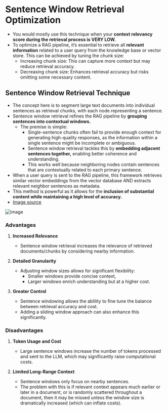 # Sentence Window Retrieval Optimization
* You would mostly use this technique when your **context relevancy score during the retrieval process is VERY LOW.**
* To optimize a RAG pipeline, it’s essential to retrieve all **relevant information** related to a user query from the knowledge base or vector store. This can be achieved by tuning the chunk size:
  * Increasing chunk size: This can capture more context but may reduce retrieval accuracy.
  * Decreasing chunk size: Enhances retrieval accuracy but risks omitting some necessary content.


## Sentence Window Retrieval Technique
* The concept here is to segment large text documents into individual sentences as retrieval chunks, with each node representing a sentence.
* Sentence window retrieval refines the RAG pipeline by **grouping sentences into contextual windows.**
  * The premise is simple:
      * Single-sentence chunks often fail to provide enough context for generating high-quality responses, as the information within a single sentence might be incomplete or ambiguous.
      * Sentence window retrieval tackles this by **embedding adjacent sentences together,** enabling better coherence and understanding.
      * This works well because neighboring nodes contain sentences that are contextually related to each primary sentence.
* When a user query is sent to the RAG pipeline, this framework retrieves similar vector embeddings from the vector database AND extracts relevant neighbor sentences as metadata.
* This method is powerful as it allows for the **inclusion of substantial content while maintaining a high level of accuracy.**
* [Image source](https://medium.com/@p.saha/optimizing-rag-pipelines-sentence-window-retrieval-or-auto-merging-retrieval-950b50a4eb76)

![image](https://github.com/user-attachments/assets/b5e415c9-92c1-45d6-ad16-a2e247459362)


### Advantages
1. **Increased Relevance**
   * Sentence window retrieval increases the relevance of retrieved documents/chunks by considering nearby information.

2. **Detailed Granularity**
   * Adjusting window sizes allows for significant flexibility:
       * Smaller windows provide concise context,
       * Larger windows enrich understanding but at a higher cost.

3. **Greater Control**
   * Sentence windowing allows the ablility to fine tune the balance between retrieval accuracy and cost.
   * Adding a sliding window approach can also enhance this significantly. 

### Disadvantages
1. **Token Usage and Cost**
   * Large sentence windows increase the number of tokens processed and sent to the LLM, which may significantly raise computational costs.

2. **Limited Long-Range Context**
   * Sentence windows only focus on nearby sentences.
   * The problem with this is if relevant context appears much earlier or later in a document, or is randomly scattered throughout a document, then it may be missed unless the window size is dramatically increased (which can inflate costs).
